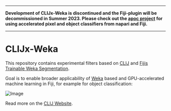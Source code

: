 -----

**Development of CLIJx-Weka is discontinued and the Fiji-plugin will be decommissioned in Summer 2023. Please check out the [apoc project](https://github.com/haesleinhuepf/apoc) for using accelerated pixel and object classifiers from napari and Fiji.**

-----

# CLIJx-Weka
This repository contains experimental filters based on [CLIJ](https://clij.github.io) and
[Fijis](https://fiji.sc) [Trainable Weka Segmentation](https://github.com/fiji/Trainable_Segmentation). 

Goal is to enable broader applicability of [Weka](https://www.cs.waikato.ac.nz/ml/weka/) based and GPU-accelerated machine learning in Fiji, for example for object classification:

![Image](images/clij_object_classification.gif)

Read more on the [CLIJ Website](https://clij.github.io).


